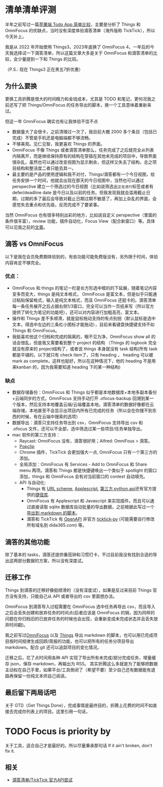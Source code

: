# 清单清单评测

半年之前写过一篇[苹果端 Todo App 简单比较](https://yinan.me/todo-app.html)，主要是分析了 Things 和 OmniFocus 的优缺点，当时没有深度体验滴答清单（海外版称 TickTick），所以今天补上。

我是从 2022 年开始使用 Things3，2023年底换了 OmniFocus 4，一年后的今天我选择试一下滴答清单，所以这篇文章大多是关于 OmniFocus 和滴答清单的比较，会少量提到一下和 Things 的比较。

（P.S.: 现在 Things3 正在黑五7折优惠）

## 为什么要换

更换工具折腾是很大的时间精力和金钱成本，尤其是 TODO 和笔记，更何况我之前还写了把 Things/OmniFocus 的任务导出的脚本，换一个工具意味着重新来过。

但这一年 OmniFocus 确实也有让我体验不佳不点
- 数据量大了会很卡，之前清理过一次了，我目前大概 2000 多个条目（包括已完成）不管是手机还是电脑端都不够流畅。
- 不够美观。见仁见智，我更喜欢 Things 的界面。
- OmniFocus 不像 Things 或者滴答清单那么，任务完成了之后就完全从列表内隔离开，而是继续保持原有的结构在穿插在其他未完成的项目中，导致界面很杂乱，虽然也可以通过改变视图为显示剩余，但这样又失去了结构，总之项目结构和整洁度二者只能去其一。
- 最主要的是产品的使用逻辑和我不对付，Things/滴答都有一个今日视图，给任务安排一个时间，他就会出现在那天的今日视图中，当然也可以通过 perspective 建立一个筛选过的今日视图（比如说筛选出`正在进行`标签或者有 defer/deadline date 是今日以及以前的任务。但我发现我就会滥用截止日期，过期的多了最后会导致对截止日期过期不敏感了，再加上杂乱的界面，会感觉失去重点和优先级，反而完成不了要紧事。

当然 OmniFocus 也有很多特别出彩的地方，比如说自定义 perspective（里面的条件很丰富），review 功能，插件自动化，Focus View（配合新窗口）等。具体可以见我之前的[文章](https://yinan.me/todo-app.html)。

## 滴答 vs OmniFocus

以下是我在会员免费期体验到的，有些功能可能免费版没有，另外限于时间，体验内容肯定不够完全。

### 优点：
- OmniFocus 和 things 的笔记一栏是长方形选中框的的下延展，随着笔记内容变多而变大，things 是纯文本格式， OmniFocus 是富文本，但是似乎只能通过粘贴保留格式，输入是纯文本格式，而且 OmniFocus 还挺卡的。滴答清单每一条任务展开之后占据右侧1/3窗口，完全可以当作一页纸来写（所以官方提供了转化为笔记的功能吧），还可以对内容进行加粗高亮，富文本。
- 操作和 Things 差不多顺滑，就是鼠标拖动支持的有点别扭（默认鼠标是选中文本，得选中左边的三条杠小图标才能拖动），目前来看键盘快捷键支持不如 Things 和 OmniFocus。
- 我挺喜欢他这个归档和完成的隔离的，眼不见为净，OmniFocus show all 的话会很乱，但是我又需要看到整个 project 的结构 （Things 的 logbook 完全就没有原来的 project结构了，或者说 things 本身就没有 task 结构(所有 task 都是平铺的，以下就只有 check item了，只有 heading ， heading 可以被 mark as complete，这样也挺好，所以在这种情况下，他的 heading 不是用来kanban 的，因为我需要知道 heading 下的某一种结构)
### 缺点
- 数据存储备份：OmniFocus 和 Things 似乎都是本地数据库+本地多副本备份+云端同步的方式，OmniFocus 支持手动打开 .ofocus-backup 回溯到某一个版本，然后支持本地覆盖云端/云端覆盖本地。滴答清单的数据好像都在云端存储，本地甚至不会显示出项目内所有已完成的任务（所以会在你搜不到东西的时候，有在云端中搜索的选项）
- 数据导出：滴答只支持任务导出到 csv，OmniFocus 支持导出 csv 和 .ofocus 文件，还可以不全部，选中筛选过某一些项目/任务单独导出。
- mac 软件的第三方支持：
  - Raycast: OmniFocus 没有，滴答很好用；Alfred: OmniFous > 滴答。
  - [Popclip](https://www.popclip.app/extensions/x/htd93q)
  - Chrome 插件，TickTick 会更加强大一点, OmniFocus 只有一个第三方的添加。
  - 全局添加：OmniFocus 有 Services - Add to OmniFocus 和 Share menu 两项。滴答和 Things 都是快捷键唤出一个类似于 spotlight 的窗口添加，things 和 OmniFocus 会有对当前窗口的 context 自动填充。
  - API 与自动化: 
    - Things 有 [URL scheme](https://culturedcode.com/things/support/articles/2803573/), [Applescript](https://culturedcode.com/things/support/articles/2803572/), [第三方 python api](https://github.com/thingsapi/things.py)还有官方提供的[捷径库](https://culturedcode.com/things/support/articles/2955145/).
    - OmniFocus 有 Applescript 和 Javascript 来实现插件。而且可以通过直接读取 sqlite 数据库自动批量的导出数据，之前根据此写过一个[导出到 markdown 的脚本](https://github.com/yinan-c/Omnifocus-export-markdown)。
    - 滴答和 TickTick 有 [OpenAPI](https://developer.dida365.com/docs#/openapi) 非官方 [ticktick-py](https://github.com/lazeroffmichael/ticktick-py) (可能需要自行修改所有域名到 dida365.com) 等。





## 滴答的其他功能

除了基本的 tasks，滴答还提供番茄钟和习惯打卡，不过目前我没有找到合适的导出这两部分数据的方案，所以没有深度试。

## 迁移工作

Things 到滴答的迁移好像挺顺滑的（没有深度试），如果是反过来目前 Things 官方没有支持，只能自己从 API 或者导出的 csv 里面想办法。

OmniFocus 到滴答导入过程需要在 OmniFocus 选中任务再导出 csv，而且导入之后会丢失创建和放弃任务的时间点(后者应该是 OmniFocus 的锅，因为同样的问题在你归档旧的已放弃任务的时候也会出现，会重新变成未完成状态并且丢失放弃时间戳)。

我之前写过[OmniFocus](https://github.com/yinan-c/Omnifocus-export-markdown) 以及 [Things](https://github.com/yinan-c/things2md) 导出 markdown 的脚本，也可以用已完成项目按时间规律生成回顾/周报的功能，也可以把所有的任务分项目导出 markdown。配合 git 还可以追踪项目的变化情况。

迁移之后，花了点时间用各种 API 实现了导出所有未完成/部分完成任务，增量缓存 json，保存 markdown，再输出为 RSS。
其实折腾这么多就是为了能够把数据主动权在自己手里，如果平台/工具倒闭了（希望不要）至少自己还有数据能有退路再保留一份纯文本供自己阅读。

## 最后留下两局话吧

关于 GTD（Get Things Done），完成事情是最终目的，折腾上花费的时间不如直接去完成你列表上的项目。这里引用一句话，
# TODO Focus is priority by 
关于工具，适合自己才是最好的。所以尽量秉承那句话 If it ain't broken, don't fix it.

## 相关

- [滴答清单/TickTick 官方API尝试](https://juejin.cn/post/7376484708547870731)
